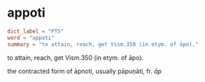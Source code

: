 # appoti

``` toml
dict_label = "PTS"
word = "appoti"
summary = "to attain, reach, get Vism.350 (in etym. of āpo)."
```

to attain, reach, get Vism.350 (in etym. of āpo).

the contracted form of āpnoti, usually pāpuṇāti, fr. *āp*

